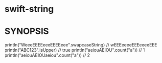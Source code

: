 swift-string
============

SYNOPSIS
============
println("WeeeEEEEeeeEEEEeee".swapcaseString) // wEEEeeeeEEEeeeeEEE
println("ABC123".isUpper)                    // true
println("aeiouAEIOU".count("a"))             // 1
println("aeiouAEIOUaeiou".count("a"))        // 2
